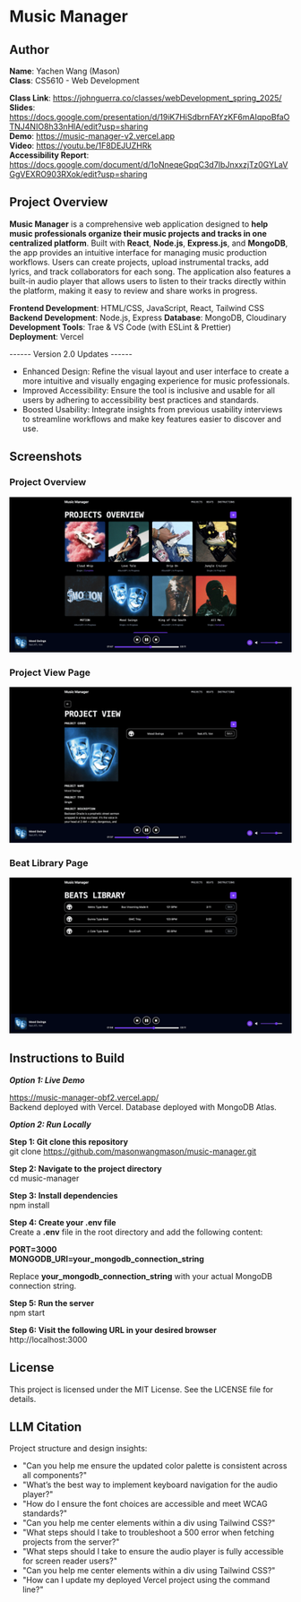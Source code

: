 # Music Manager 

## Author
**Name**: Yachen Wang (Mason)  
**Class**: CS5610 - Web Development   

**Class Link**: https://johnguerra.co/classes/webDevelopment_spring_2025/     
**Slides**: https://docs.google.com/presentation/d/19iK7HiSdbrnFAYzKF6mAIqpoBfaOTNJ4NIO8h33nHlA/edit?usp=sharing    
**Demo**:  https://music-manager-v2.vercel.app     
**Video**: https://youtu.be/1F8DEJUZHRk  
**Accessibility Report**: https://docs.google.com/document/d/1oNneqeGpqC3d7IbJnxxzjTz0GYLaVGgVEXRO903RXok/edit?usp=sharing  

## Project Overview
**Music Manager** is a comprehensive web application designed to **help music professionals organize their music projects and tracks in one centralized platform**. Built with **React**, **Node.js**, **Express.js**, and **MongoDB**, the app provides an intuitive interface for managing music production workflows. Users can create projects, upload instrumental tracks, add lyrics, and track collaborators for each song. The application also features a built-in audio player that allows users to listen to their tracks directly within the platform, making it easy to review and share works in progress.

**Frontend Development**: HTML/CSS, JavaScript, React, Tailwind CSS   
**Backend Development**: Node.js, Express
**Database**: MongoDB, Cloudinary  
**Development Tools**: Trae & VS Code (with ESLint & Prettier)  
**Deployment**: Vercel  

------ Version 2.0 Updates ------
- Enhanced Design: Refine the visual layout and user interface to create a more intuitive and visually engaging experience for music professionals.  
- Improved Accessibility: Ensure the tool is inclusive and usable for all users by adhering to accessibility best practices and standards.  
- Boosted Usability: Integrate insights from previous usability interviews to streamline workflows and make key features easier to discover and use.  


## Screenshots
### Project Overview  
![Project Overview Page Screenshot](./screen-shots/screen-shot(1).png)  

### Project View Page  
![Project View Screenshot](./screen-shots/screen-shot(2).png)  

### Beat Library Page  
![Project View Screenshot](./screen-shots/screen-shot(3).png)  

## Instructions to Build

***Option 1: Live Demo***  

https://music-manager-obf2.vercel.app/    
Backend deployed with Vercel. Database deployed with MongoDB Atlas.

***Option 2: Run Locally***  

**Step 1: Git clone this repository**  
git clone https://github.com/masonwangmason/music-manager.git

**Step 2: Navigate to the project directory**  
cd music-manager

**Step 3: Install dependencies**  
npm install

**Step 4: Create your .env file**  
Create a **.env** file in the root directory and add the following content:  

**PORT=3000**  
**MONGODB_URI=your_mongodb_connection_string**  

Replace **your_mongodb_connection_string** with your actual MongoDB connection string.

**Step 5: Run the server**  
npm start

**Step 6: Visit the following URL in your desired browser**  
http://localhost:3000


## License
This project is licensed under the MIT License. See the LICENSE file for details. 


## LLM Citation
Project structure and design insights:
- "Can you help me ensure the updated color palette is consistent across all components?"
- "What’s the best way to implement keyboard navigation for the audio player?"
- "How do I ensure the font choices are accessible and meet WCAG standards?"
- "Can you help me center elements within a div using Tailwind CSS?"
- "What steps should I take to troubleshoot a 500 error when fetching projects from the server?"
- "What steps should I take to ensure the audio player is fully accessible for screen reader users?"
- "Can you help me center elements within a div using Tailwind CSS?"
- "How can I update my deployed Vercel project using the command line?"